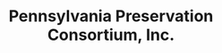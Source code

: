 ---
layout: repo
title: "Pennsylvania Preservation Consortium, Inc."
id: 14935
permalink: repos/14935/
---